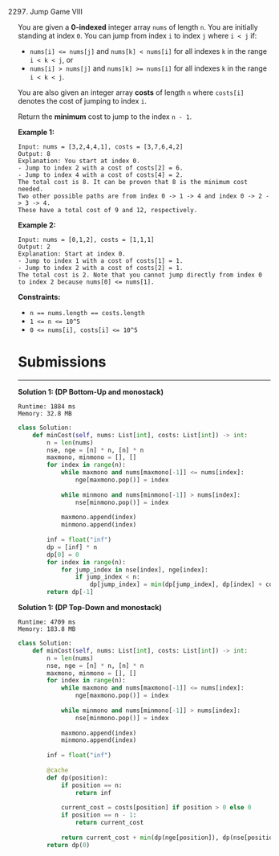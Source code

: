 2297. Jump Game VIII

You are given a **0-indexed** integer array `nums` of length `n`. You are initially standing at index `0`. You can jump from index `i` to index `j` where `i < j` if:

* `nums[i] <= nums[j]` and `nums[k] < nums[i]` for all indexes `k` in the range `i < k < j`, or
* `nums[i] > nums[j]` and `nums[k] >= nums[i]` for all indexes `k` in the range `i < k < j`.

You are also given an integer array **costs** of length `n` where `costs[i]` denotes the cost of jumping to index `i`.

Return the **minimum** cost to jump to the index `n - 1`.

 

**Example 1:**
```
Input: nums = [3,2,4,4,1], costs = [3,7,6,4,2]
Output: 8
Explanation: You start at index 0.
- Jump to index 2 with a cost of costs[2] = 6.
- Jump to index 4 with a cost of costs[4] = 2.
The total cost is 8. It can be proven that 8 is the minimum cost needed.
Two other possible paths are from index 0 -> 1 -> 4 and index 0 -> 2 -> 3 -> 4.
These have a total cost of 9 and 12, respectively.
```

**Example 2:**
```
Input: nums = [0,1,2], costs = [1,1,1]
Output: 2
Explanation: Start at index 0.
- Jump to index 1 with a cost of costs[1] = 1.
- Jump to index 2 with a cost of costs[2] = 1.
The total cost is 2. Note that you cannot jump directly from index 0 to index 2 because nums[0] <= nums[1].
```

**Constraints:**

* `n == nums.length == costs.length`
* `1 <= n <= 10^5`
* `0 <= nums[i], costs[i] <= 10^5`

# Submissions
---
**Solution 1: (DP Bottom-Up and monostack)**
```
Runtime: 1884 ms
Memory: 32.8 MB
```
```python
class Solution:
    def minCost(self, nums: List[int], costs: List[int]) -> int:
        n = len(nums)
        nse, nge = [n] * n, [n] * n
        maxmono, minmono = [], []
        for index in range(n):
            while maxmono and nums[maxmono[-1]] <= nums[index]:
                nge[maxmono.pop()] = index
            
            while minmono and nums[minmono[-1]] > nums[index]:
                nse[minmono.pop()] = index
            
            maxmono.append(index)
            minmono.append(index)
        
        inf = float("inf") 
        dp = [inf] * n
        dp[0] = 0
        for index in range(n):
            for jump_index in nse[index], nge[index]:
                if jump_index < n:
                    dp[jump_index] = min(dp[jump_index], dp[index] + costs[jump_index])
        return dp[-1]
```

**Solution 1: (DP Top-Down and monostack)**
```
Runtime: 4709 ms
Memory: 183.8 MB
```
```python
class Solution:
    def minCost(self, nums: List[int], costs: List[int]) -> int:
        n = len(nums)
        nse, nge = [n] * n, [n] * n
        maxmono, minmono = [], []
        for index in range(n):
            while maxmono and nums[maxmono[-1]] <= nums[index]:
                nge[maxmono.pop()] = index
            
            while minmono and nums[minmono[-1]] > nums[index]:
                nse[minmono.pop()] = index
            
            maxmono.append(index)
            minmono.append(index)
        
        inf = float("inf") 
        
        @cache
        def dp(position):
            if position == n:
                return inf
            
            current_cost = costs[position] if position > 0 else 0
            if position == n - 1:
                return current_cost
            
            return current_cost + min(dp(nge[position]), dp(nse[position])) 
        return dp(0)
```
